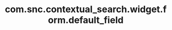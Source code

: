 ---
layout: page
title: com.snc.contextual_search.widget.form.default_field
description: ""
value: "short_description"
---